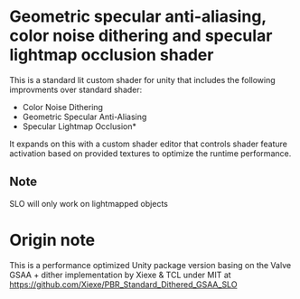 # Geometric specular anti-aliasing, color noise dithering and specular lightmap occlusion shader
This is a standard lit custom shader for unity that includes the following improvments over standard shader:

- Color Noise Dithering
- Geometric Specular Anti-Aliasing
- Specular Lightmap Occlusion*

It expands on this with a custom shader editor that controls shader feature activation based on provided textures to optimize the runtime performance.

## Note
SLO will only work on lightmapped objects

# Origin note
This is a performance optimized Unity package version basing on the Valve GSAA + dither implementation by Xiexe & TCL under MIT at
https://github.com/Xiexe/PBR_Standard_Dithered_GSAA_SLO